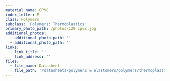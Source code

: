 ```yaml
---
material_name: CPVC
index_letter: P
class: Polymers
subclass: 'Polymers: Thermoplastics'
primary_photo_path: /photos/129 cpvc.jpg
additional_photos:
  - additional_photo_path: ''
  - additional_photo_path: ''
links:
  - link_title: ''
    link_address: ''
files:
  - file_name: Datasheet
    file_path: '/datasheets/polymers & elastomers/polymers/thermoplastics/cpvc.pdf'
---
```


